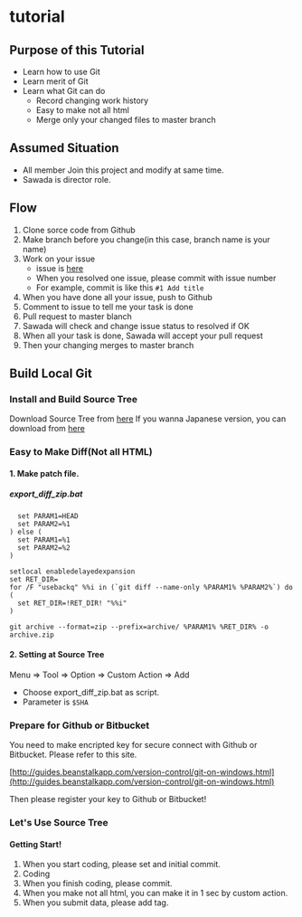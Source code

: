 # tutorial

## Purpose of this Tutorial
- Learn how to use Git
- Learn merit of Git
- Learn what Git can do
	- Record changing work history
	- Easy to make not all html
	- Merge only your changed files to master branch

## Assumed Situation
- All member Join this project and modify at same time.
- Sawada is director role.

## Flow
1. Clone sorce code from Github
2. Make branch before you change(in this case, branch name is your name)
3. Work on your issue
	- issue is [here](https://github.com/arca2533/tutorial/issues)
	- When you resolved one issue, please commit with issue number
	- For example, commit is like this ```#1 Add title```
4. When you have done all your issue, push to Github
5. Comment to issue to tell me your task is done
6. Pull request to master blanch
7. Sawada will check and change issue status to resolved if OK
8. When all your task is done, Sawada will accept your pull request
9. Then your changing merges to master branch

## Build Local Git
### Install and Build Source Tree
Download Source Tree from [here](https://www.sourcetreeapp.com/)
If you wanna Japanese version, you can download from [here](https://ja.atlassian.com/software/sourcetree/overview/)

### Easy to Make Diff(Not all HTML)
#### 1. Make patch file.

##### export\_diff\_zip.bat
```EQU "" (
  set PARAM1=HEAD
  set PARAM2=%1
) else (
  set PARAM1=%1
  set PARAM2=%2
)
 
setlocal enabledelayedexpansion
set RET_DIR=
for /F "usebackq" %%i in (`git diff --name-only %PARAM1% %PARAM2%`) do (
  set RET_DIR=!RET_DIR! "%%i"
)
 
git archive --format=zip --prefix=archive/ %PARAM1% %RET_DIR% -o archive.zip
```

#### 2. Setting at Source Tree
Menu => Tool => Option => Custom Action => Add

- Choose export_diff_zip.bat as script.
- Parameter is ```$SHA```

### Prepare for Github or Bitbucket
You need to make encripted key for secure connect with Github or Bitbucket. Please refer to this site.

[http://guides.beanstalkapp.com/version-control/git-on-windows.html](http://guides.beanstalkapp.com/version-control/git-on-windows.html)

Then please register your key to Github or Bitbucket!

### Let's Use Source Tree
#### Getting Start!
1. When you start coding, please set and initial commit. 
2. Coding
3. When you finish coding, please commit.
4. When you make not all html, you can make it in 1 sec by custom action.
5. When you submit data, please add tag.
